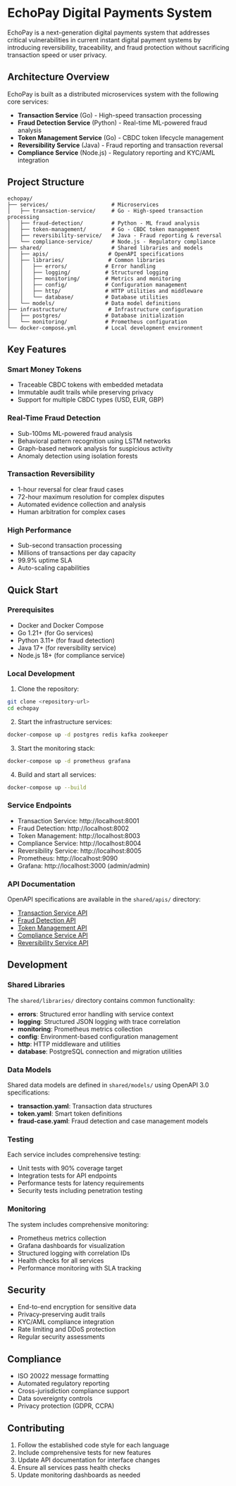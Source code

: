 # EchoPay Digital Payments System

EchoPay is a next-generation digital payments system that addresses critical vulnerabilities in current instant digital payment systems by introducing reversibility, traceability, and fraud protection without sacrificing transaction speed or user privacy.

## Architecture Overview

EchoPay is built as a distributed microservices system with the following core services:

- **Transaction Service** (Go) - High-speed transaction processing
- **Fraud Detection Service** (Python) - Real-time ML-powered fraud analysis  
- **Token Management Service** (Go) - CBDC token lifecycle management
- **Reversibility Service** (Java) - Fraud reporting and transaction reversal
- **Compliance Service** (Node.js) - Regulatory reporting and KYC/AML integration

## Project Structure

```
echopay/
├── services/                    # Microservices
│   ├── transaction-service/     # Go - High-speed transaction processing
│   ├── fraud-detection/         # Python - ML fraud analysis
│   ├── token-management/        # Go - CBDC token management
│   ├── reversibility-service/   # Java - Fraud reporting & reversal
│   └── compliance-service/      # Node.js - Regulatory compliance
├── shared/                      # Shared libraries and models
│   ├── apis/                   # OpenAPI specifications
│   ├── libraries/              # Common libraries
│   │   ├── errors/            # Error handling
│   │   ├── logging/           # Structured logging
│   │   ├── monitoring/        # Metrics and monitoring
│   │   ├── config/            # Configuration management
│   │   ├── http/              # HTTP utilities and middleware
│   │   └── database/          # Database utilities
│   └── models/                # Data model definitions
├── infrastructure/             # Infrastructure configuration
│   ├── postgres/              # Database initialization
│   └── monitoring/            # Prometheus configuration
└── docker-compose.yml         # Local development environment
```

## Key Features

### Smart Money Tokens
- Traceable CBDC tokens with embedded metadata
- Immutable audit trails while preserving privacy
- Support for multiple CBDC types (USD, EUR, GBP)

### Real-Time Fraud Detection
- Sub-100ms ML-powered fraud analysis
- Behavioral pattern recognition using LSTM networks
- Graph-based network analysis for suspicious activity
- Anomaly detection using isolation forests

### Transaction Reversibility
- 1-hour reversal for clear fraud cases
- 72-hour maximum resolution for complex disputes
- Automated evidence collection and analysis
- Human arbitration for complex cases

### High Performance
- Sub-second transaction processing
- Millions of transactions per day capacity
- 99.9% uptime SLA
- Auto-scaling capabilities

## Quick Start

### Prerequisites
- Docker and Docker Compose
- Go 1.21+ (for Go services)
- Python 3.11+ (for fraud detection)
- Java 17+ (for reversibility service)
- Node.js 18+ (for compliance service)

### Local Development

1. Clone the repository:
```bash
git clone <repository-url>
cd echopay
```

2. Start the infrastructure services:
```bash
docker-compose up -d postgres redis kafka zookeeper
```

3. Start the monitoring stack:
```bash
docker-compose up -d prometheus grafana
```

4. Build and start all services:
```bash
docker-compose up --build
```

### Service Endpoints

- Transaction Service: http://localhost:8001
- Fraud Detection: http://localhost:8002  
- Token Management: http://localhost:8003
- Compliance Service: http://localhost:8004
- Reversibility Service: http://localhost:8005
- Prometheus: http://localhost:9090
- Grafana: http://localhost:3000 (admin/admin)

### API Documentation

OpenAPI specifications are available in the `shared/apis/` directory:
- [Transaction Service API](shared/apis/transaction-service.yaml)
- [Fraud Detection API](shared/apis/fraud-detection.yaml)
- [Token Management API](shared/apis/token-management.yaml)
- [Compliance Service API](shared/apis/compliance-service.yaml)
- [Reversibility Service API](shared/apis/reversibility-service.yaml)

## Development

### Shared Libraries

The `shared/libraries/` directory contains common functionality:

- **errors**: Structured error handling with service context
- **logging**: Structured JSON logging with trace correlation
- **monitoring**: Prometheus metrics collection
- **config**: Environment-based configuration management
- **http**: HTTP middleware and utilities
- **database**: PostgreSQL connection and migration utilities

### Data Models

Shared data models are defined in `shared/models/` using OpenAPI 3.0 specifications:
- **transaction.yaml**: Transaction data structures
- **token.yaml**: Smart token definitions
- **fraud-case.yaml**: Fraud detection and case management models

### Testing

Each service includes comprehensive testing:
- Unit tests with 90% coverage target
- Integration tests for API endpoints
- Performance tests for latency requirements
- Security tests including penetration testing

### Monitoring

The system includes comprehensive monitoring:
- Prometheus metrics collection
- Grafana dashboards for visualization
- Structured logging with correlation IDs
- Health checks for all services
- Performance monitoring with SLA tracking

## Security

- End-to-end encryption for sensitive data
- Privacy-preserving audit trails
- KYC/AML compliance integration
- Rate limiting and DDoS protection
- Regular security assessments

## Compliance

- ISO 20022 message formatting
- Automated regulatory reporting
- Cross-jurisdiction compliance support
- Data sovereignty controls
- Privacy protection (GDPR, CCPA)

## Contributing

1. Follow the established code style for each language
2. Include comprehensive tests for new features
3. Update API documentation for interface changes
4. Ensure all services pass health checks
5. Update monitoring dashboards as needed
